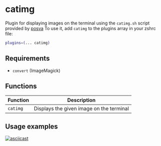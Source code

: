 # catimg
Plugin for displaying images on the terminal using the `catimg.sh` script provided by [posva](https://github.com/posva/catimg)
To use it, add `catimg` to the plugins array in your zshrc file:
```zsh
plugins=(... catimg)
```
## Requirements
- `convert` (ImageMagick)
## Functions
| Function | Description                              |
| -------- | ---------------------------------------- |
| `catimg` | Displays the given image on the terminal |
## Usage examples
[![asciicast](https://asciinema.org/a/204702.png)](https://asciinema.org/a/204702)
